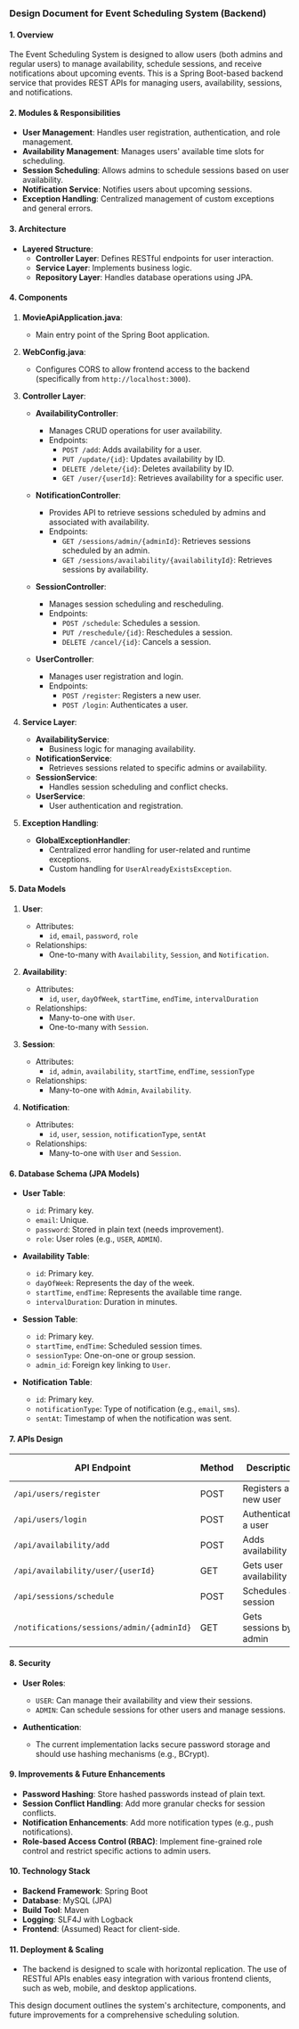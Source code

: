 ### Design Document for Event Scheduling System (Backend)

#### 1. **Overview**
The Event Scheduling System is designed to allow users (both admins and regular users) to manage availability, schedule sessions, and receive notifications about upcoming events. This is a Spring Boot-based backend service that provides REST APIs for managing users, availability, sessions, and notifications.

#### 2. **Modules & Responsibilities**
- **User Management**: Handles user registration, authentication, and role management.
- **Availability Management**: Manages users' available time slots for scheduling.
- **Session Scheduling**: Allows admins to schedule sessions based on user availability.
- **Notification Service**: Notifies users about upcoming sessions.
- **Exception Handling**: Centralized management of custom exceptions and general errors.

#### 3. **Architecture**
- **Layered Structure**:
  - **Controller Layer**: Defines RESTful endpoints for user interaction.
  - **Service Layer**: Implements business logic.
  - **Repository Layer**: Handles database operations using JPA.

#### 4. **Components**

1. **MovieApiApplication.java**:
   - Main entry point of the Spring Boot application.

2. **WebConfig.java**:
   - Configures CORS to allow frontend access to the backend (specifically from `http://localhost:3000`).

3. **Controller Layer**:
   - **AvailabilityController**: 
     - Manages CRUD operations for user availability.
     - Endpoints: 
       - `POST /add`: Adds availability for a user.
       - `PUT /update/{id}`: Updates availability by ID.
       - `DELETE /delete/{id}`: Deletes availability by ID.
       - `GET /user/{userId}`: Retrieves availability for a specific user.

   - **NotificationController**: 
     - Provides API to retrieve sessions scheduled by admins and associated with availability.
     - Endpoints:
       - `GET /sessions/admin/{adminId}`: Retrieves sessions scheduled by an admin.
       - `GET /sessions/availability/{availabilityId}`: Retrieves sessions by availability.

   - **SessionController**: 
     - Manages session scheduling and rescheduling.
     - Endpoints:
       - `POST /schedule`: Schedules a session.
       - `PUT /reschedule/{id}`: Reschedules a session.
       - `DELETE /cancel/{id}`: Cancels a session.

   - **UserController**: 
     - Manages user registration and login.
     - Endpoints:
       - `POST /register`: Registers a new user.
       - `POST /login`: Authenticates a user.

4. **Service Layer**:
   - **AvailabilityService**: 
     - Business logic for managing availability.
   - **NotificationService**: 
     - Retrieves sessions related to specific admins or availability.
   - **SessionService**: 
     - Handles session scheduling and conflict checks.
   - **UserService**: 
     - User authentication and registration.

5. **Exception Handling**:
   - **GlobalExceptionHandler**: 
     - Centralized error handling for user-related and runtime exceptions.
     - Custom handling for `UserAlreadyExistsException`.

#### 5. **Data Models**

1. **User**:
   - Attributes: 
     - `id`, `email`, `password`, `role`
   - Relationships: 
     - One-to-many with `Availability`, `Session`, and `Notification`.

2. **Availability**:
   - Attributes: 
     - `id`, `user`, `dayOfWeek`, `startTime`, `endTime`, `intervalDuration`
   - Relationships: 
     - Many-to-one with `User`.
     - One-to-many with `Session`.

3. **Session**:
   - Attributes: 
     - `id`, `admin`, `availability`, `startTime`, `endTime`, `sessionType`
   - Relationships: 
     - Many-to-one with `Admin`, `Availability`.

4. **Notification**:
   - Attributes: 
     - `id`, `user`, `session`, `notificationType`, `sentAt`
   - Relationships: 
     - Many-to-one with `User` and `Session`.

#### 6. **Database Schema (JPA Models)**

- **User Table**:
  - `id`: Primary key.
  - `email`: Unique.
  - `password`: Stored in plain text (needs improvement).
  - `role`: User roles (e.g., `USER`, `ADMIN`).

- **Availability Table**:
  - `id`: Primary key.
  - `dayOfWeek`: Represents the day of the week.
  - `startTime`, `endTime`: Represents the available time range.
  - `intervalDuration`: Duration in minutes.

- **Session Table**:
  - `id`: Primary key.
  - `startTime`, `endTime`: Scheduled session times.
  - `sessionType`: One-on-one or group session.
  - `admin_id`: Foreign key linking to `User`.

- **Notification Table**:
  - `id`: Primary key.
  - `notificationType`: Type of notification (e.g., `email`, `sms`).
  - `sentAt`: Timestamp of when the notification was sent.

#### 7. **APIs Design**

| API Endpoint | Method | Description | Request Body/Params | Response |
|--------------|--------|-------------|---------------------|----------|
| `/api/users/register` | POST | Registers a new user | `User` | `User` |
| `/api/users/login` | POST | Authenticates a user | `LoginRequest` | `String` |
| `/api/availability/add` | POST | Adds availability | `Availability` | `Availability` |
| `/api/availability/user/{userId}` | GET | Gets user availability | `userId` param | `List<AvailabilityDTO>` |
| `/api/sessions/schedule` | POST | Schedules a session | `SessionRequest` | `Session` |
| `/notifications/sessions/admin/{adminId}` | GET | Gets sessions by admin | `adminId` param | `List<Session>` |

#### 8. **Security**
- **User Roles**: 
  - `USER`: Can manage their availability and view their sessions.
  - `ADMIN`: Can schedule sessions for other users and manage sessions.

- **Authentication**: 
  - The current implementation lacks secure password storage and should use hashing mechanisms (e.g., BCrypt).

#### 9. **Improvements & Future Enhancements**
- **Password Hashing**: Store hashed passwords instead of plain text.
- **Session Conflict Handling**: Add more granular checks for session conflicts.
- **Notification Enhancements**: Add more notification types (e.g., push notifications).
- **Role-based Access Control (RBAC)**: Implement fine-grained role control and restrict specific actions to admin users.

#### 10. **Technology Stack**
- **Backend Framework**: Spring Boot
- **Database**: MySQL (JPA)
- **Build Tool**: Maven
- **Logging**: SLF4J with Logback
- **Frontend**: (Assumed) React for client-side.

#### 11. **Deployment & Scaling**
- The backend is designed to scale with horizontal replication. The use of RESTful APIs enables easy integration with various frontend clients, such as web, mobile, and desktop applications.

This design document outlines the system's architecture, components, and future improvements for a comprehensive scheduling solution.
